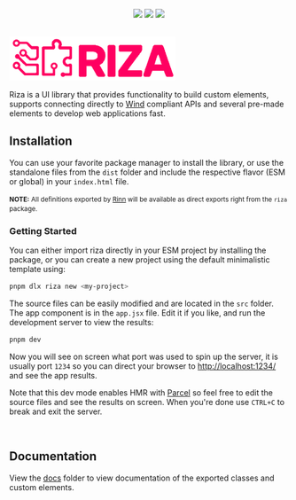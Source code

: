 <p align="center">
	<img src="https://img.shields.io/npm/v/riza?label=version&color=%2300a020&style=flat-square"/>
	<img src="https://img.shields.io/npm/dt/riza?color=%23a000a0&style=flat-square"/>
	<img src="https://img.shields.io/bundlephobia/min/riza/latest?color=%2300a0b0&style=flat-square"/>
</p>

<br/>

<img src="./docs/logo-512.png" style="width: 300px;" />

<br/>

Riza is a UI library that provides functionality to build custom elements, supports connecting directly to [Wind](https://github.com/rsthn/rose-core/blob/master/Wind.md) compliant APIs and several pre-made elements to develop web applications fast.

## Installation

You can use your favorite package manager to install the library, or use the standalone files from the `dist` folder and include the respective flavor (ESM or global) in your `index.html` file.

<small>**NOTE:** All definitions exported by [Rinn](https://github.com/rsthn/rinn/) will be available as direct exports right from the `riza` package.</small>

### Getting Started

You can either import riza directly in your ESM project by installing the package, or you can create a new project using the default minimalistic template using:

```bash
pnpm dlx riza new <my-project>
```

The source files can be easily modified and are located in the `src` folder. The app component is in the `app.jsx` file. Edit it if you like, and run the development server to view the results:

```bash
pnpm dev
```

Now you will see on screen what port was used to spin up the server, it is usually port `1234` so you can direct your browser to [http://localhost:1234/](http://localhost:1234/) and see the app results.

Note that this dev mode enables HMR with [Parcel](https://github.com/parcel-bundler/parcel) so feel free to edit the source files and see the results on screen. When you're done use `CTRL+C` to break and exit the server.

<br/>

## Documentation

View the [docs](./docs/README.md) folder to view documentation of the exported classes and custom elements.
